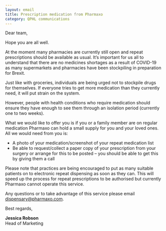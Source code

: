 ```yaml
---
layout: email
title: Prescription medication from Pharmaxo
category: QPHL communications
---
```


Dear team,

Hope you are all well.

At the moment many pharmacies are currently still open and repeat prescriptions should be available as usual. It’s important for us all to understand that there are no medicines shortages as a result of COVID-19 as many supermarkets and pharmacies have been stockpiling in preparation for Brexit.

Just like with groceries, individuals are being urged not to stockpile drugs for themselves. If everyone tries to get more medication than they currently need, it will put strain on the system.

However, people with health conditions who require medication should ensure they have enough to see them through an isolation period (currently one to two weeks).

What we would like to offer you is if you or a family member are on regular medication Pharmaxo can hold a small supply for you and your loved ones. All we would need from you is:

- A photo of your medication/screenshot of your repeat medication list
- Be able to request/collect a paper copy of your prescription from your surgery or arrange for this to be posted – you should be able to get this by giving them a call

Please note that practices are being encouraged to put as many suitable patients on to electronic repeat dispensing as soon as they can. This will speed up the process for repeat prescriptions to be authorised but currently Pharmaxo cannot operate this service.

Any questions or to take advantage of this service please email [dispensary@pharmaxo.com](mailto:dispensary@pharmaxo.com).

Best regards,

**Jessica Robson**<br>
Head of Marketing